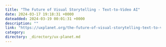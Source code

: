 ```yaml
---
title: "The Future of Visual Storytelling - Text-to-Video AI"
date: 2024-03-17 19:18:31 +0000
dateadded: 2024-03-19 00:01:31 +0000
description: ""
link: "https://uxplanet.org/the-future-of-visual-storytelling-text-to-video-ai-4059332a0cd0?source=rss----819cc2aaeee0---4"
category:
directory: _directory/ux-planet.md
---
```

